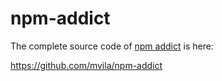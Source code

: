 # npm-addict

The complete source code of [npm addict](https://npmaddict.com/) is here:

https://github.com/mvila/npm-addict
